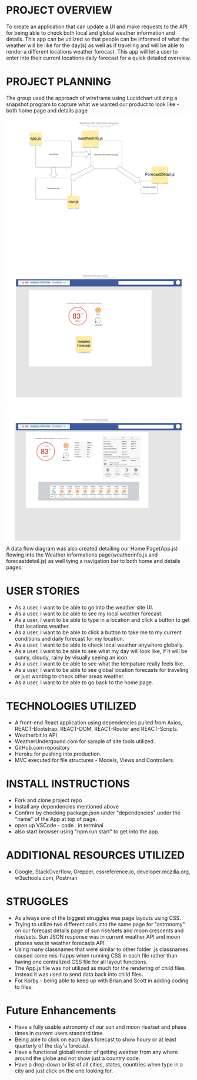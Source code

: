 # PROJECT OVERVIEW

To create an application that can update a UI and make requests to the API for being able to check both local and global weather information and details. This app can be utilized so that people can be informed of what the weather will be like for the day(s) as well as if traveling and will be able to render a different locations weather forecast. This app will let a user to enter into their current locations daily forecast for a quick detailed overview.

# PROJECT PLANNING

The group used the approach of wireframe using Lucidchart utilizing a snapshot program to capture what we wanted our product to look like - both home page and details page
![Data Flow](/Planning/WeatherAPI_data_flow.png)
![Data Flow](/Planning/WeatherAPI_Website_blockframe_Home_page.png)
![Data Flow](/Planning/WeatherAPI_Website_blockframe_details_page.png)
A data flow diagram was also created detailing our Home Page(App.js) flowing into the Weather informations page(weatherinfo.js and forecastdetail.js) as well tying a navigation bar to both home and details pages.

# USER STORIES

- As a user, I want to be able to go into the weather site UI.
- As a user, I want to be able to see my local weather forecast.
- As a user, I want to be able to type in a location and click a button to get that locations weather.
- As a user, I want to be able to click a button to take me to my current conditions and daily forecast for my location.
- As a user, I want to be able to check local weather anywhere globally.
- As a user, I want to be able to see what my day will look like, if it will be sunny, cloudy, rainy by visually seeing an icon.
- As a user, I want to be able to see what the tempature really feels like.
- As a user, I want to be able to see global location forecasts for traveling or just wanting to check other areas weather.
- As a user, I want to be able to go back to the home page.

# TECHNOLOGIES UTILIZED

- A front-end React application using dependencies pulled from Axios, REACT-Bootstrap, REACT-DOM, REACT-Router and REACT-Scripts.
- Weatherbit.io API
- WeatherUndergound.com for sample of site tools utilized.
- GitHub.com repository
- Heroku for pushing into production.
- MVC executed for file structures - Models, Views and Controllers.

# INSTALL INSTRUCTIONS

- Fork and clone project repo
- Install any dependencies mentioned above
- Confirm by checking package.json under "dependencies" under the "name" of the App at top of page.
- open up VSCode - code . in terminal
- also start browser using "npm run start" to get into the app.

# ADDITIONAL RESOURCES UTILIZED

- Google, StackOverflow, Grepper, cssreference.io, developer.mozilla.org, w3schools.com, Postman

# STRUGGLES

- As always one of the biggest struggles was page layouts using CSS.
- Trying to utilize two different calls into the same page for "astronomy" on our forecast details page of sun rise/sets and moon crescents and rise/sets. Sun JSON response was in current weather API and moon phases was in weather forecasts API.
- Using many classnames that were similar to other folder .js classnames caused some mis-happs when running CSS in each file rather than having one centralized CSS file for all layout functions.
- The App.js file was not utilized as much for the rendering of child files instead it was used to send data back into child files.
- For Korby - being able to keep up with Brian and Scott in adding coding to files.

# Future Enhancements

- Have a fully usable astronomy of our sun and moon rise/set and phase times in current users standard time.
- Being able to click on each days forecast to show houry or at least quarterly of the day's forecast.
- Have a functional globall render of getting weather from any where around the globe and not show just a country code.
- Have a drop-down or list of all cities, states, countries when type in a city and just click on the one looking for.
